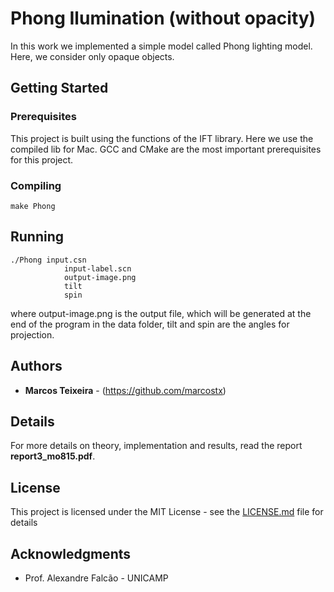 # Phong Ilumination (without opacity)

In this work we implemented a simple model called Phong lighting model. Here, we consider only opaque objects.

## Getting Started

### Prerequisites

This project is built using the functions of the IFT library. Here we use the compiled lib for Mac. GCC and CMake are the most important prerequisites for this project.


### Compiling


```
make Phong
```


## Running
```
./Phong input.csn
            input-label.scn
            output-image.png
            tilt
            spin
```

where output-image.png is the output file, which will be generated at the end of the program in the data folder, tilt and spin are the angles for projection.


## Authors

* **Marcos Teixeira** - (https://github.com/marcostx)

## Details

For more details on theory, implementation and results, read the report **report3_mo815.pdf**.


## License

This project is licensed under the MIT License - see the [LICENSE.md](LICENSE.md) file for details

## Acknowledgments

* Prof. Alexandre Falcão - UNICAMP
